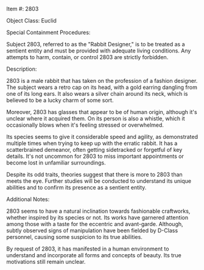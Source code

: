 Item #: 2803

Object Class: Euclid

Special Containment Procedures:

Subject 2803, referred to as the "Rabbit Designer," is to be treated as a sentient entity and must be provided with adequate living conditions. Any attempts to harm, contain, or control 2803 are strictly forbidden.

Description:

2803 is a male rabbit that has taken on the profession of a fashion designer. The subject wears a retro cap on its head, with a gold earring dangling from one of its long ears. It also wears a silver chain around its neck, which is believed to be a lucky charm of some sort. 

Moreover, 2803 has glasses that appear to be of human origin, although it's unclear where it acquired them. On its person is also a whistle, which it occasionally blows when it's feeling stressed or overwhelmed. 

Its species seems to give it considerable speed and agility, as demonstrated multiple times when trying to keep up with the erratic rabbit. It has a scatterbrained demeanor, often getting sidetracked or forgetful of key details. It's not uncommon for 2803 to miss important appointments or become lost in unfamiliar surroundings. 

Despite its odd traits, theories suggest that there is more to 2803 than meets the eye. Further studies will be conducted to understand its unique abilities and to confirm its presence as a sentient entity. 

Additional Notes:

2803 seems to have a natural inclination towards fashionable craftworks, whether inspired by its species or not. Its works have garnered attention among those with a taste for the eccentric and avant-garde. Although, subtly observed signs of manipulation have been fielded by D-Class personnel, causing some suspicion to its true abilities.

By request of 2803, it has manifested in a human environment to understand and incorporate all forms and concepts of beauty. Its true motivations still remain unclear.